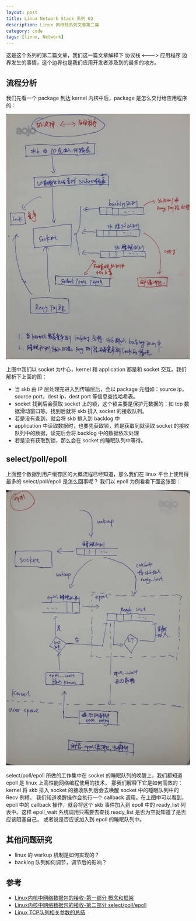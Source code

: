 ```yaml
---
layout: post
title: Linux Network Stack 系列 02
description: Linux 网络栈系列文章第二篇
category: code
tags: [linux, Network]
---
```

这是这个系列的第二篇文章，我们这一篇文章解释下  协议栈 <---> 应用程序 边界发生的事情，这个边界也是我们应用开发者涉及到的最多的地方。

## 流程分析
我们先看一个 package 到达 kernel 内核中后，package 是怎么交付给应用程序的：

![](/images/blog/network/network_stack_socket.png)

上图中我们以 socket 为中心，kernel 和 application 都是和 socket 交互。我们解析下上面的图：

- 当 skb 由 IP 层处理完进入到传输层后，会以 package 元组如：source ip，source port，dest ip，dest port 等信息查找哈希表。
- socket 找到后会获取 socket 上的锁，这个锁主要是保护元数据的：如 tcp 数据滑动窗口等。找到后就将 skb 排入 socket 的接收队列。
- 若是没有查到，就会将 skb 排入到 backlog 中
- application 中读取数据时，也要先获取锁，若是获取到就读取 socket 的接收队列中的数据，读完后会将 backlog 中的数据依次处理
- 若是没有获取到锁，那么会在 socket 的睡眠队列中等待。 

## select/poll/epoll
上面整个数据到用户缓存区的大概流程已经知道，那么我们在 linux 平台上使用得最多的 select/poll/epoll 是怎么回事呢？
我们以 epoll 为例看看下面这张图：

![](/images/blog/network/socket_epoll.png)

select/poll/epoll 所做的工作集中在 socket 的睡眠队列的唤醒上，我们都知道 epoll 是 linux 上高性能网络编程使用的技术，
那我们解释下它是如何高效的：kernel 将 skb 排入 socket 的接收队列后会去唤醒 socket 中的睡眠队列中的 Recv 例程。
我们知道唤醒操作会执行一个 callback 调用。在上图中可以看到，epoll 中的 callback 操作，就会将这个 skb 事件加入到 epoll 中的
ready_list 列表中。这样 epoll_wait 系统调用只需要去查找 ready_list 是否为空就知道了是否应该阻塞自己，
或者说是否应该加入到 epoll 的睡眠队列中。


## 其他问题研究

- linux 的 warkup 机制是如何实现的？
- backlog 队列如何调节，调节后的影响？

## 参考

- [Linux内核中网络数据包的接收-第一部分 概念和框架 ](http://blog.csdn.net/dog250/article/details/50528280)
- [Linux内核中网络数据包的接收-第二部分 select/poll/epoll](http://blog.csdn.net/dog250/article/details/50528373)
- [Linux TCP队列相关参数的总结](http://blog.sina.com.cn/s/blog_e59371cc0102vg4n.html)

[-10]:    http://hushi55.github.io/  "-10"

